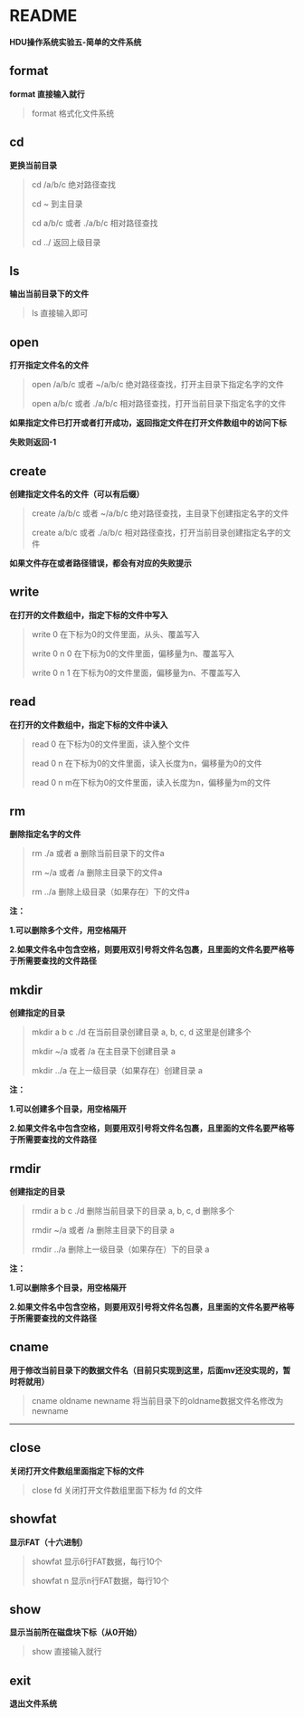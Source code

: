 # README
**HDU操作系统实验五-简单的文件系统**

## format

**format    直接输入就行**

> format   格式化文件系统



## cd

**更换当前目录**

> cd /a/b/c   绝对路径查找
>
> cd ~   到主目录
>
> cd  a/b/c   或者  ./a/b/c    相对路径查找
>
> cd  ../  返回上级目录



## ls

**输出当前目录下的文件**

> ls    直接输入即可



## open

**打开指定文件名的文件**

> open /a/b/c   或者 ~/a/b/c  绝对路径查找，打开主目录下指定名字的文件
>
> open  a/b/c   或者  ./a/b/c    相对路径查找，打开当前目录下指定名字的文件

**如果指定文件已打开或者打开成功，返回指定文件在打开文件数组中的访问下标**

**失败则返回-1**



## create

**创建指定文件名的文件（可以有后缀）**

>create /a/b/c   或者 ~/a/b/c  绝对路径查找，主目录下创建指定名字的文件
>
>create  a/b/c   或者  ./a/b/c    相对路径查找，打开当前目录创建指定名字的文件

**如果文件存在或者路径错误，都会有对应的失败提示**



## write

**在打开的文件数组中，指定下标的文件中写入**

> write  0     在下标为0的文件里面，从头、覆盖写入
>
> write  0  n  0  在下标为0的文件里面，偏移量为n、覆盖写入
>
> write  0  n  1  在下标为0的文件里面，偏移量为n、不覆盖写入

 

## read

**在打开的文件数组中，指定下标的文件中读入**

> read  0     在下标为0的文件里面，读入整个文件
>
> read  0  n  在下标为0的文件里面，读入长度为n，偏移量为0的文件
>
> read  0  n  m在下标为0的文件里面，读入长度为n，偏移量为m的文件



## rm

**删除指定名字的文件**

>rm   ./a   或者  a  删除当前目录下的文件a
>
>rm  ~/a  或者   /a  删除主目录下的文件a
>
>rm  ../a  删除上级目录（如果存在）下的文件a

**注：**

**1.可以删除多个文件，用空格隔开**

**2.如果文件名中包含空格，则要用双引号将文件名包裹，且里面的文件名要严格等于所需要查找的文件路径**



## mkdir

**创建指定的目录**

>mkdir   a   b   c  ./d   在当前目录创建目录 a, b, c, d   这里是创建多个
>
>mkdir   ~/a   或者  /a   在主目录下创建目录 a
>
>mkdir   ../a  在上一级目录（如果存在）创建目录 a

**注：**

**1.可以创建多个目录，用空格隔开**

**2.如果文件名中包含空格，则要用双引号将文件名包裹，且里面的文件名要严格等于所需要查找的文件路径**



## rmdir

**创建指定的目录**

>rmdir   a   b   c  ./d     删除当前目录下的目录 a, b, c, d     删除多个
>
>rmdir   ~/a   或者  /a     删除主目录下的目录 a
>
>rmdir   ../a  删除上一级目录（如果存在）下的目录 a

**注：**

**1.可以删除多个目录，用空格隔开**

**2.如果文件名中包含空格，则要用双引号将文件名包裹，且里面的文件名要严格等于所需要查找的文件路径**



## cname

**用于修改当前目录下的数据文件名（目前只实现到这里，后面mv还没实现的，暂时将就用）**

> cname   oldname  newname  将当前目录下的oldname数据文件名修改为newname

****



## close

**关闭打开文件数组里面指定下标的文件**

> close  fd   关闭打开文件数组里面下标为 fd 的文件



## showfat

**显示FAT（十六进制）**

> showfat   显示6行FAT数据，每行10个
>
> showfat   n   显示n行FAT数据，每行10个



## show

**显示当前所在磁盘块下标（从0开始）**

> show    直接输入就行



## exit

**退出文件系统**

